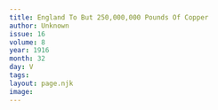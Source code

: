 ```yaml
---
title: England To But 250,000,000 Pounds Of Copper
author: Unknown
issue: 16
volume: 8
year: 1916
month: 32
day: V
tags:
layout: page.njk
image:
---
```



